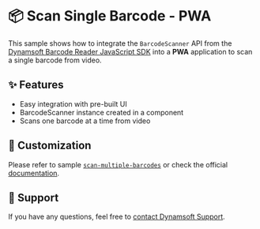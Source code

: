 # 📦 Scan Single Barcode - PWA

This sample shows how to integrate the `BarcodeScanner` API from the [Dynamsoft Barcode Reader JavaScript SDK](https://www.dynamsoft.com/barcode-reader/overview/javascript/) into a **PWA** application to scan a single barcode from video.

## ✨ Features

- Easy integration with pre-built UI
- BarcodeScanner instance created in a component
- Scans one barcode at a time from video

## 📌 Customization

Please refer to sample [`scan-multiple-barcodes`](https://github.com/Dynamsoft/barcode-reader-javascript-samples/tree/main/barcode-scanner-api-samples/scan-multiple-barcodes) or check the official [documentation](https://dynamsoft.com/barcode-reader/docs/web/programming/javascript/user-guide/barcode-scanner-customization.html).

## 📄 Support

If you have any questions, feel free to [contact Dynamsoft Support](https://www.dynamsoft.com/company/contact?utm_source=sampleReadme).
